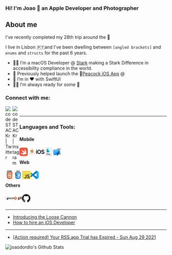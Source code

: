 ### Hi! I'm Joao 👋 an Apple Developer and Photographer

## About me
I've recently completed my 28th trip around the 🔆

I live in Lisbon 🇵🇹and I’ve been dwelling between `[angled brackets]` and `enums` and `structs` for the past 6 years.

- 👨‍💻 I’m a macOS Developer @ [Stark][stark] making a Stark Difference in accessibility compliance in the world. 
- 🚀 Previously helped launch the 🦚[Peacock iOS App][peacock] @ [<img align="center" alt="" width="22px" src="https://cdn.jsdelivr.net/npm/simple-icons@v3/icons/sky.svg" />][sky-linkedin]
- 🍹 I’m in ❤️ with SwiftUI
- 🏃‍♂️ I’m always ready for some 📸

### Connect with me:

[<img align="left" alt="codeSTACKr | Twitter" width="22px" src="https://cdn.jsdelivr.net/npm/simple-icons@v3/icons/twitter.svg" />][twitter]
[<img align="left" alt="codeSTACKr | Instagram" width="22px" src="https://cdn.jsdelivr.net/npm/simple-icons@v3/icons/instagram.svg" />][instagram]

<br />

---

### Languages and Tools:

#### Mobile

<img align="left" alt="Swift" width="26px" src="https://raw.githubusercontent.com/github/explore/80688e429a7d4ef2fca1e82350fe8e3517d3494d/topics/swift/swift.png">
<img align="left" alt="Objective-C" width="26px" src="https://raw.githubusercontent.com/github/explore/80688e429a7d4ef2fca1e82350fe8e3517d3494d/topics/objective-c/objective-c.png">
<img align="left" alt="iOS" width="26px" src="https://raw.githubusercontent.com/github/explore/80688e429a7d4ef2fca1e82350fe8e3517d3494d/topics/ios/ios.png">
<img align="left" alt="macOS" width="26px" src="https://raw.githubusercontent.com/github/explore/80688e429a7d4ef2fca1e82350fe8e3517d3494d/topics/macos/macos.png">
<img align="left" alt="Xcode" width="26px" src="https://raw.githubusercontent.com/github/explore/80688e429a7d4ef2fca1e82350fe8e3517d3494d/topics/xcode/xcode.png">

<br />

#### Web

<img align="left" alt="HTML5" width="26px" src="https://raw.githubusercontent.com/github/explore/80688e429a7d4ef2fca1e82350fe8e3517d3494d/topics/html/html.png" />
<img align="left" alt="CSS3" width="26px" src="https://raw.githubusercontent.com/github/explore/80688e429a7d4ef2fca1e82350fe8e3517d3494d/topics/css/css.png" />
<img align="left" alt="JavaScript" width="26px" src="https://raw.githubusercontent.com/github/explore/80688e429a7d4ef2fca1e82350fe8e3517d3494d/topics/javascript/javascript.png" />
<img align="left" alt="Visual Studio Code" width="26px" src="https://raw.githubusercontent.com/github/explore/80688e429a7d4ef2fca1e82350fe8e3517d3494d/topics/visual-studio-code/visual-studio-code.png" />

<br />

#### Others

<img align="left" alt="Shell" width="26px" src="https://raw.githubusercontent.com/github/explore/80688e429a7d4ef2fca1e82350fe8e3517d3494d/topics/bash/bash.png" />
<img align="left" alt="Git" width="26px" src="https://raw.githubusercontent.com/github/explore/80688e429a7d4ef2fca1e82350fe8e3517d3494d/topics/git/git.png" />
<img align="left" alt="GitHub" width="26px" src="https://raw.githubusercontent.com/github/explore/78df643247d429f6cc873026c0622819ad797942/topics/github/github.png" />

<br />
<br />

---
<!--
### <img align="center" alt="GitHub" width="26px" src="https://simpleicons.org/icons/medium.svg" /> Posts
<!-- BLOG-POST-LIST:START -->
- [Introducing the Loose Cannon](https://medium.com/@dordio/introducing-the-loose-cannon-ca9a36c05502?source=rss-2214f10bfb81------2)
- [How to hire an iOS Developer](https://medium.com/@dordio/how-to-hire-an-ios-developer-cffdd258e8e6?source=rss-2214f10bfb81------2)
<!-- BLOG-POST-LIST:END -->

---

<!-- ### <img align="center" alt="GitHub" width="26px" src="https://raw.githubusercontent.com/github/explore/78df643247d429f6cc873026c0622819ad797942/topics/github/github.png" /> Latest Gists -->
<!-- GIST:START -->
<!-- GIST:END -->

<!-- ### <img align="center" alt="GitHub" width="26px" src="https://simpleicons.org/icons/instagram.svg" /> Latest posts -->
<!-- INSTAGRAM:START -->
- [[Action required] Your RSS.app Trial has Expired - Sun Aug 29 2021](https://rss.app)
<!-- INSTAGRAM:END -->

<img align="left" alt="joaodordio's Github Stats" src="https://github-readme-stats.vercel.app/api?username=joaodordio&show_icons=true&hide_border=true&count_private=true" />

<!-- [![Top Langs](https://github-readme-stats.vercel.app/api/top-langs/?username=joaodordio&layout=compact)](https://github.com/anuraghazra/github-readme-stats) -->
<!-- <rssapp-carousel id="JyjodddPcZERSLIM"></rssapp-carousel><script src="https://widget.rss.app/v1/carousel.js" type="text/javascript" async></script> -->

[twitter]: https://twitter.com/dordio
[instagram]: https://instagram.com/joaodordio
[flickr]: https://www.flickr.com/photos/joaomigueldordio
[linkedin]: https://linkedin.com/in/dordio
[sky-linkedin]: https://www.linkedin.com/company/skyportugal/
[sky-icon]: https://cdn.jsdelivr.net/npm/simple-icons@v3/icons/sky.svg
[peacock]: https://apps.apple.com/us/app/peacock-tv/id1508186374
[stark]: https://www.getstark.co/

